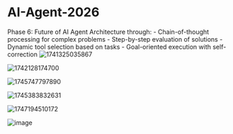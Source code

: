 # AI-Agent-2026
 Phase 6: Future of AI Agent Architecture through: 
     - Chain-of-thought processing for complex problems
     - Step-by-step evaluation of solutions
     - Dynamic tool selection based on tasks
     -  Goal-oriented execution with self-correction
![1741325035867](https://github.com/user-attachments/assets/f69ecd3b-fbb1-4c3c-bf61-8115ee5f58ef)

![1742128174700](https://github.com/user-attachments/assets/94a0519a-c677-40eb-8ebb-36056e4bee09)

![1745747797890](https://github.com/user-attachments/assets/8f4f5675-43b1-4f10-b26c-56f9832cf781)

![1745383832631](https://github.com/user-attachments/assets/c94b1184-2e07-47a5-80d9-9a506a4b1c2b)

![1747194510172](https://github.com/user-attachments/assets/59ac45ab-782c-4f29-94db-239da837b541)

![image](https://github.com/user-attachments/assets/d1c349e2-8f0a-48a0-9004-400f2394fcb6)
